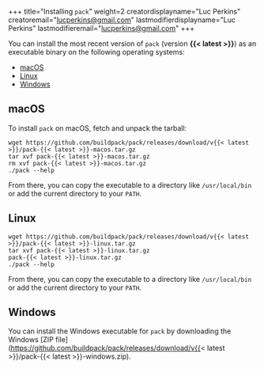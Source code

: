 +++
title="Installing `pack`"
weight=2
creatordisplayname="Luc Perkins"
creatoremail="lucperkins@gmail.com"
lastmodifierdisplayname="Luc Perkins"
lastmodifieremail="lucperkins@gmail.com"
+++

You can install the most recent version of `pack` (version **{{< latest >}}**) as an executable binary on the following operating systems:

* [macOS](#macos)
* [Linux](#linux)
* [Windows](#windows)

## macOS

To install `pack` on macOS, fetch and unpack the tarball:

```shell
wget https://github.com/buildpack/pack/releases/download/v{{< latest >}}/pack-{{< latest >}}-macos.tar.gz
tar xvf pack-{{< latest >}}-macos.tar.gz
rm xvf pack-{{< latest >}}-macos.tar.gz
./pack --help
```

From there, you can copy the executable to a directory like `/usr/local/bin` or add the current directory to your `PATH`.

## Linux

```shell
wget https://github.com/buildpack/pack/releases/download/v{{< latest >}}/pack-{{< latest >}}-linux.tar.gz
tar xvf pack-{{< latest >}}-linux.tar.gz
pack-{{< latest >}}-linux.tar.gz
./pack --help
```

From there, you can copy the executable to a directory like `/usr/local/bin` or add the current directory to your `PATH`.

## Windows

You can install the Windows executable for `pack` by downloading the Windows [ZIP file](https://github.com/buildpack/pack/releases/download/v{{< latest >}}/pack-{{< latest >}}-windows.zip).
